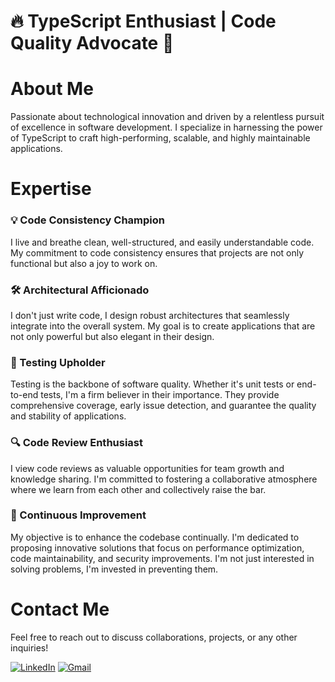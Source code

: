 # 🔥 TypeScript Enthusiast | Code Quality Advocate 🚀

# About Me
Passionate about technological innovation and driven by a relentless pursuit of excellence in software development.
I specialize in harnessing the power of TypeScript to craft high-performing, scalable, and highly maintainable applications.

# Expertise

### 💡 Code Consistency Champion
I live and breathe clean, well-structured, and easily understandable code. My commitment to code consistency ensures that projects are not only functional but also a joy to work on.

### 🛠️ Architectural Afficionado
I don't just write code, I design robust architectures that seamlessly integrate into the overall system. My goal is to create applications that are not only powerful but also elegant in their design.

### 🧪 Testing Upholder
Testing is the backbone of software quality. Whether it's unit tests or end-to-end tests, I'm a firm believer in their importance. They provide comprehensive coverage, early issue detection, and guarantee the quality and stability of applications.

### 🔍 Code Review Enthusiast
I view code reviews as valuable opportunities for team growth and knowledge sharing. I'm committed to fostering a collaborative atmosphere where we learn from each other and collectively raise the bar.

### 🌟 Continuous Improvement
My objective is to enhance the codebase continually. I'm dedicated to proposing innovative solutions that focus on performance optimization, code maintainability, and security improvements. I'm not just interested in solving problems, I'm invested in preventing them.

# Contact Me
Feel free to reach out to discuss collaborations, projects, or any other inquiries!

[![LinkedIn](https://img.shields.io/badge/LinkedIn-0A66C2?style=for-the-badge&logo=linkedin&logoColor=white)](https://www.linkedin.com/in/julien-benat/)
[![Gmail](https://img.shields.io/badge/Gmail-D14836?style=for-the-badge&logo=gmail&logoColor=white)](mailto:benat.julien@gmail.com)
 

